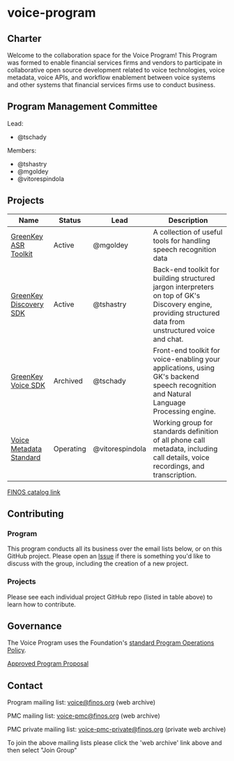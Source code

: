 # voice-program

## Charter

Welcome to the collaboration space for the Voice Program!  This Program was formed to enable financial services firms and vendors to participate in collaborative open source development related to voice technologies, voice metadata, voice APIs, and workflow enablement between voice systems and other systems that financial services firms use to conduct business.

## Program Management Committee

Lead:
- @tschady

Members:
- @tshastry
- @mgoldey
- @vitorespindola

## Projects

|Name|Status|Lead|Description|
|---|---|---|---|
|[GreenKey ASR Toolkit](https://github.com/finos/greenkey-asrtoolkit)|Active|@mgoldey|A collection of useful tools for handling speech recognition data|
|[GreenKey Discovery SDK](https://github.com/finos/greenkey-discovery-sdk)|Active|@tshastry|Back-end toolkit for building structured jargon interpreters on top of GK's Discovery engine, providing structured data from unstructured voice and chat.|
|[GreenKey Voice SDK](https://github.com/finos/greenkey-asrtoolkit)|Archived|@tschady|Front-end toolkit for voice-enabling your applications, using GK's backend speech recognition and Natural Language Processing engine.|
|[Voice Metadata Standard](https://github.com/finos/voice-metadata-standard)|Operating|@vitorespindola|Working group for standards definition of all phone call metadata, including call details, voice recordings, and transcription.|

[FINOS catalog link](https://finos.github.io/?programShortName=Voice&sort=hotness-down)

## Contributing

### Program

This program conducts all its business over the email lists below, or on this GitHub project.  Please open an [Issue](https://github.com/finos-voice/voice-program/issues) if there is something you'd like to discuss with the group, including the creation of a new project.

### Projects

Please see each individual project GitHub repo (listed in table above) to learn how to contribute.

## Governance

The Voice Program uses the Foundation's [standard Program Operations Policy](https://www.finos.org/hubfs/FINOS/governance/FINOS%20Default%20Program%20Operations%20Policy%202018-02-02.pdf).

[Approved Program Proposal](docs/Voice-Program-Proposal-Exhibit-E4.pdf)

## Contact

Program mailing list: <voice@finos.org> (web archive)

PMC mailing list: <voice-pmc@finos.org> (web archive)

PMC private mailing list: <voice-pmc-private@finos.org> (private web archive)

To join the above mailing lists please click the 'web archive' link above and then select "Join Group"
